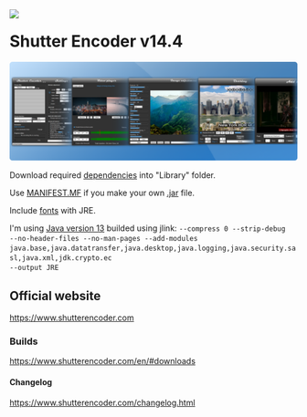 <img align=left src="https://www.shutterencoder.com/images/icon.png" width="64">
<h1>Shutter Encoder v14.4</h1>

![logo](/SocialBanner.png)

Download required [dependencies](../master/Library/sources.txt) into "Library" folder.

Use [MANIFEST.MF](../master/MANIFEST.MF) if you make your own [.jar](../master/Shutter%20Encoder.jar) file.

Include [fonts](../master/fonts) with JRE.

I'm using [Java version 13](https://adoptopenjdk.net/releases.html?variant=openjdk13&jvmVariant=hotspot) builded using jlink:
<code>--compress 0 --strip-debug --no-header-files --no-man-pages --add-modules java.base,java.datatransfer,java.desktop,java.logging,java.security.sasl,java.xml,jdk.crypto.ec --output JRE</code>

## Official website

https://www.shutterencoder.com

### Builds

https://www.shutterencoder.com/en/#downloads

#### Changelog

https://www.shutterencoder.com/changelog.html
